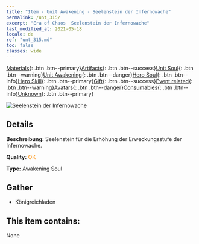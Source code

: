 ```yaml
---
title: "Item - Unit Awakening - Seelenstein der Infernowache"
permalink: /unt_315/
excerpt: "Era of Chaos  Seelenstein der Infernowache"
last_modified_at: 2021-05-18
locale: de
ref: "unt_315.md"
toc: false
classes: wide
---
```

 [Materials](/ItemsDE/){: .btn .btn--primary}[Artifacts](/ItemsDE/Artifacts/){: .btn .btn--success}[Unit Soul](/ItemsDE/UnitSoul/){: .btn .btn--warning}[Unit Awakening](/ItemsDE/UnitAwakening/){: .btn .btn--danger}[Hero Soul](/ItemsDE/HeroSoul/){: .btn .btn--info}[Hero Skill](/ItemsDE/HeroSkill/){: .btn .btn--primary}[Gift](/ItemsDE/Gift/){: .btn .btn--success}[Event related](/ItemsDE/Events/){: .btn .btn--warning}[Avatars](/ItemsDE/Avatars/){: .btn .btn--danger}[Consumables](/ItemsDE/Consumables/){: .btn .btn--info}[Unknown](/ItemsDE/Unknown/){: .btn .btn--primary}

 ![Seelenstein der Infernowache](/images/u/tia_changjiaoemo.jpg)

## Details
 **Beschreibung:** Seelenstein für die Erhöhung der Erweckungsstufe der Infernowache.

 **Quality:** <span style="color: #FF8C00">OK</span>

 **Type:** Awakening Soul

## Gather

*    Königreichladen 

## This item contains:

  None

